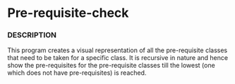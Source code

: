 # Pre-requisite-check

### DESCRIPTION

This program creates a visual representation of all the pre-requisite classes that need to be taken for a specific class. 
It is recursive in nature and hence show the pre-requisites for the pre-requisite classes till the lowest (one which does 
not have pre-requisites) is reached.
